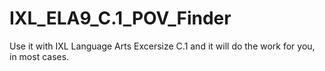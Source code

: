 # IXL_ELA9_C.1_POV_Finder
Use it with IXL Language Arts Excersize C.1 and it will do the work for you, in most cases.
